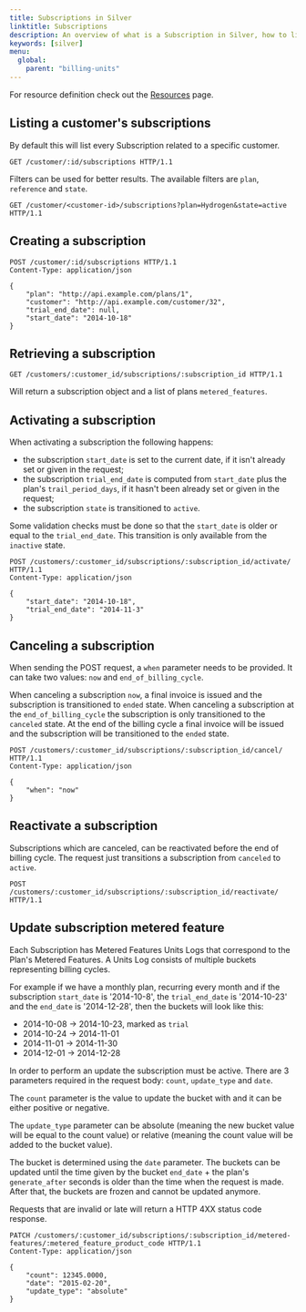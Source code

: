 ```yaml
---
title: Subscriptions in Silver
linktitle: Subscriptions
description: An overview of what is a Subscription in Silver, how to list a customer's subscriptions, as well as the basic operations it supports, like create, activate, cancel and more.
keywords: [silver]
menu:
  global:
    parent: "billing-units"
---
```


For resource definition check out the [Resources](../resources.md) page.

## Listing a customer's subscriptions

By default this will list every Subscription related to a specific customer.

``` http
GET /customer/:id/subscriptions HTTP/1.1
```

Filters can be used for better results. The available filters are `plan`, `reference` and `state`.

``` http
GET /customer/<customer-id>/subscriptions?plan=Hydrogen&state=active HTTP/1.1
```

## Creating a subscription

``` http
POST /customer/:id/subscriptions HTTP/1.1
Content-Type: application/json

{
    "plan": "http://api.example.com/plans/1",
    "customer": "http://api.example.com/customer/32",
    "trial_end_date": null,
    "start_date": "2014-10-18"
}
```

## Retrieving a subscription

``` http
GET /customers/:customer_id/subscriptions/:subscription_id HTTP/1.1
```

Will return a subscription object and a list of plans `metered_features`.

## Activating a subscription

When activating a subscription the following happens:

* the subscription `start_date` is set to the current date, if it isn't already set or given in the request;
* the subscription `trial_end_date` is computed from `start_date` plus the plan's `trail_period_days`, if it hasn't been already set or given in the request;
* the subscription `state` is transitioned to `active`.

Some validation checks must be done so that the `start_date` is older or equal to the `trial_end_date`. This transition is only available from the `inactive` state.

``` http
POST /customers/:customer_id/subscriptions/:subscription_id/activate/ HTTP/1.1
Content-Type: application/json

{
    "start_date": "2014-10-18",
    "trial_end_date": "2014-11-3"
}
```

## Canceling a subscription

When sending the POST request, a `when` parameter needs to be provided. It can take two values: `now` and `end_of_billing_cycle`.

When canceling a subscription `now`, a final invoice is issued and the subscription is transitioned to `ended` state.
When canceling a subscription at the `end_of_billing_cycle` the subscription is only transitioned to the `canceled` state. At the end of the billing cycle a final invoice will be issued and the subscription will be transitioned to the `ended` state.

``` http
POST /customers/:customer_id/subscriptions/:subscription_id/cancel/ HTTP/1.1
Content-Type: application/json

{
    "when": "now"
}
```

## Reactivate a subscription

Subscriptions which are canceled, can be reactivated before the end of billing cycle. The request just transitions a subscription from `canceled` to `active`.

``` http
POST /customers/:customer_id/subscriptions/:subscription_id/reactivate/ HTTP/1.1
```

## Update subscription metered feature

Each Subscription has Metered Features Units Logs that correspond to the Plan's Metered Features.
A Units Log consists of multiple buckets representing billing cycles.

For example if we have a monthly plan, recurring every month and if the subscription `start_date` is '2014-10-8', the `trial_end_date` is '2014-10-23' and the `end_date` is '2014-12-28', then the buckets will look like this:

* 2014-10-08 -> 2014-10-23, marked as `trial`
* 2014-10-24 -> 2014-11-01
* 2014-11-01 -> 2014-11-30
* 2014-12-01 -> 2014-12-28

In order to perform an update the subscription must be active.
There are 3 parameters required in the request body: `count`, `update_type` and `date`.

The `count` parameter is the value to update the bucket with and it can be either positive or negative.

The `update_type` parameter can be absolute (meaning the new bucket value will be equal to the count value) or relative (meaning the count value will be added to the bucket value).

The bucket is determined using the `date` parameter.
The buckets can be updated until the time given by the bucket `end_date` + the plan's `generate_after` seconds is older than the time when the request is made.
After that, the buckets are frozen and cannot be updated anymore.

Requests that are invalid or late will return a HTTP 4XX status code response.

``` http
PATCH /customers/:customer_id/subscriptions/:subscription_id/metered-features/:metered_feature_product_code HTTP/1.1
Content-Type: application/json

{
    "count": 12345.0000,
    "date": "2015-02-20",
    "update_type": "absolute"
}
```
